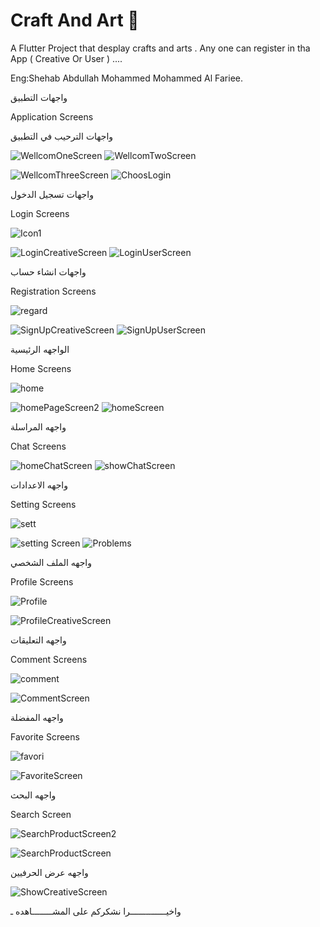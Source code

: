 # Craft And Art 🎨  

A Flutter Project that desplay crafts and arts  .
Any one can register in tha App ( Creative Or User ) ....

Eng:Shehab Abdullah Mohammed Mohammed Al Fariee. 

 <p> واجهات التطبيق</p>
 
 <p> Application Screens</p>
  
  <p> واجهات الترحيب في التطبيق</p>
  
  
  ![WellcomOneScreen](https://user-images.githubusercontent.com/103390602/192400768-376fa740-8650-4242-a70b-982b1b8cf016.PNG)
  ![WellcomTwoScreen](https://user-images.githubusercontent.com/103390602/192400809-eefea1ae-7f3e-462f-bf71-896d8f683455.PNG)
  
  ![WellcomThreeScreen](https://user-images.githubusercontent.com/103390602/192400818-c59d27c6-8061-4c18-80bb-9b61788d4e9e.PNG)
  ![ChoosLogin](https://user-images.githubusercontent.com/103390602/192400978-812cc092-c9db-412e-b6b7-f9653e24d17d.PNG)
  
  <p> واجهات تسجيل الدخول</p>  
  
  <p> Login Screens</p>  
  
  ![Icon1](https://user-images.githubusercontent.com/103390602/192401475-18585a1b-9755-4ded-b063-83336a608999.jpg)
  
  ![LoginCreativeScreen](https://user-images.githubusercontent.com/103390602/192401073-c42bce20-4760-4ed6-8b53-668753992422.PNG)
  ![LoginUserScreen](https://user-images.githubusercontent.com/103390602/192401081-c217f10f-6722-42d4-a917-8b0bd50264f6.PNG)
  
  <p> واجهات انشاء حساب </p>  
  
  <p> Registration Screens</p>  
  
  ![regard](https://user-images.githubusercontent.com/103390602/192402056-e2e91e7f-c581-4b35-a1d4-2689ff3d0c0b.png)


  ![SignUpCreativeScreen](https://user-images.githubusercontent.com/103390602/192401818-d0761871-d908-4bc1-bdea-9f78ff87388b.PNG)
  ![SignUpUserScreen](https://user-images.githubusercontent.com/103390602/192401830-d5b1a614-7fa4-4938-bc84-2f3a98639f27.PNG)

  <p> الواجهه الرئيسية  </p>  
  
  <p> Home Screens</p> 
  
  ![home](https://user-images.githubusercontent.com/103390602/192402666-68d6a6f1-be02-43a3-9be5-15eee5cc1292.PNG)


  ![homePageScreen2](https://user-images.githubusercontent.com/103390602/192402382-00220e05-31d1-4687-8f39-a1d3c740aa6a.PNG)
  ![homeScreen](https://user-images.githubusercontent.com/103390602/192402396-50c65233-6048-4191-8c0c-a68669f48086.PNG)

  <p> واجهه المراسلة  </p>  
  
  <p> Chat Screens</p> 
  
 ![homeChatScreen](https://user-images.githubusercontent.com/103390602/192404870-c733b4d4-3d26-4304-aa68-2a480cc9ec27.PNG)
 ![showChatScreen](https://user-images.githubusercontent.com/103390602/192404926-05d73ba0-9043-4744-a208-3fee3516cbfa.PNG)

   <p> واجهه الاعدادات  </p>  
  
  <p> Setting Screens</p> 
  
  ![sett](https://user-images.githubusercontent.com/103390602/192403240-e20fbd5f-55de-4f48-9524-2c980c5caa7e.PNG)
  
  ![setting Screen](https://user-images.githubusercontent.com/103390602/192403418-0beaa1a3-6506-4ac1-b277-bb12e1c85642.PNG)
  ![Problems](https://user-images.githubusercontent.com/103390602/192404049-6397d35d-bc88-4f6f-9e4c-f26c12ed0810.PNG)


  
   <p> واجهه الملف الشخصي  </p>  
  
  <p> Profile Screens</p>
  
  ![Profile](https://user-images.githubusercontent.com/103390602/192403390-ba8ce6ca-cb88-4b6f-a69a-ba7d8c061153.png)
  
  ![ProfileCreativeScreen](https://user-images.githubusercontent.com/103390602/192403436-c8da2753-98ca-44a7-b2a6-81ad0b50ea3c.PNG)

   <p> واجهه  التعليقات  </p>  
  
  <p> Comment Screens</p>
  
  ![comment](https://user-images.githubusercontent.com/103390602/192403765-6dd68e16-d9d1-473f-9448-06feaa4aa2c9.png)
  
  ![CommentScreen](https://user-images.githubusercontent.com/103390602/192403830-fc8912ed-63f1-4b43-b6a9-0dbc51871e87.PNG)

  <p> واجهه  المفضلة  </p> 
  
  <p> Favorite Screens</p>
  
  ![favori](https://user-images.githubusercontent.com/103390602/192404143-f652f7c8-d85a-4feb-834c-8b5f3d121492.png)
  
  ![FavoriteScreen](https://user-images.githubusercontent.com/103390602/192404176-f2bc2d33-f214-40d2-bd72-5dde3692bd99.PNG)
   
  <p> واجهه  البحث  </p>
    
  <p> Search Screen</p>
    
  ![SearchProductScreen2](https://user-images.githubusercontent.com/103390602/192404256-514f5dd5-1ad4-48ea-a816-f11f90435e9c.PNG)
  
  ![SearchProductScreen](https://user-images.githubusercontent.com/103390602/192404338-44b46636-bab6-47e7-b69d-40cbef1c77f6.PNG)

  

  <p> واجهه  عرض الحرفيين  </p>
  
  ![ShowCreativeScreen](https://user-images.githubusercontent.com/103390602/192404376-59077808-038c-4860-a95b-9948b8578461.PNG)




   <p>واخيــــــــــــــرا نشكركم على المشــــــــاهده ـ </p>
